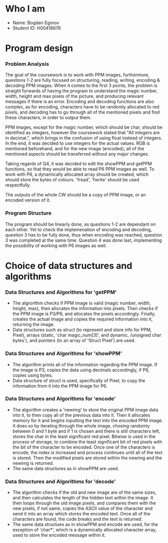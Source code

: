 # Who I am

- Name: Bogdan Egorov
- Student ID: H00418676

# Program design

### Problem Analysis

The goal of the coursework is to work with PPM images, furthermore, questions 1-2 are fully
focused on structuring, reading, writing, encoding & decoding PPM images. When it comes to 
the first 3 points, the problem is straight forwards of having the program to understand
the magic number, width, height and max pixels of the picture, and producing relevant 
messages if there is an error. Encoding and decoding functions are also complex, as
for encoding, characters have to be randomly allocated to red pixels, and 
decoding has to go through all of the mentioned pixels and find these characters,
in order to output them.

PPM images, except for the magic number, which should be char, should be identified as
integers, however the coursework stated that "All integers are in decimal.", which
brings in the confusion of using float instead of integers. In the end, it was decided
to use integers for the actual values. RGB is mentioned beforehand, and for the new image 
(encoded), all of the mentioned aspects should be transferred without any major changes. 

Taking regards of Q4, it was decided to edit the showPPM and getPPM functions, so that they would be
able to read P6 PPM images as well. To work with P6, a dynamically allocated array should be created,
which should store the bytes of colours. 'fread', 'fwrite' should be used respectfully.

The outputs of the whole CW should be a copy of PPM image, or an encoded version of it.

### Program Structure

The program should be linearly done, as questions 1-2 are dependant on each other. Yet
to check the implemenation of encoding and decoding, question 3 has to be fully done, thus
when encoding was reached, question 3 was completed at the same time. Question 4 was done
last, implementing the possibility of working with P6 images as well.


# Choice of data structures and algorithms

### Data Structures and Algorithms for 'getPPM'

- The algrorithm checks if PPM image is valid (magic number, width, height, max), then allocates the 
information into pixels. Then checks if the PPM image is P3/P6, and allocates the pixels accordingly.
Finally, creates the actual image and copies the required information into it, returning the image.
- Data structures such as struct (to represent and store info for PPM, Pixel), 
arrays (static, 'char magic_num[3]', and dynamic, /unsigned char bytes'), and pointers 
(to an array of 'Struct Pixel') are used.

### Data Structures and Algorithms for 'showPPM'

- The algorithm prints all of the information regarding the PPM image. If the image is P3, copies
the data using decimals accordingly, if P6, copies using bytes.
- Data structure of struct is used, specifically of Pixel, to copy the information from it into the 
PPM image for P6.

### Data Structures and Algorithms for 'encode'

- The algorithm creates a 'newimg' to store the original PPM image data into it, to then copy all
of the previous data into it. Then it allocates memory for it and begins inputting the text into the
encoded PPM image. It does so by iterating through the whole image, chosing randomly between 0 and 1 byte
and if 1 is chosen and there is still characters left, stores the char in the least significant red pixel.
Bitwise is used in the process of storage, to combine the least significant bit of red pixels with the bit
of the character to be encoded. Once one of the characters is encode, the index is increased and process
continues until all of the text is stored. Then the modified pixels are stored within the newimg and the
newimg is returned.
- The same data structures as in showPPM are used.

### Data Structures and Algorithms for 'decode'

- The algorithm checks if the old and new image are of the same sizes, and then calculates the length
of the hidden text within the image. It then loops through the old image pixels, and compares them
with the new pixels, if not same, copies the ASCII value of the character and send it into an
array which stores the encoded text. Once all of the characters are found, the code breaks and
the text is returned. 
- The same data structues as in showPPM and encode are used, for the exception of 'char*', which is a
dynamically allocated character array, used to store the encoded message within it.